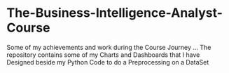 # The-Business-Intelligence-Analyst-Course
Some of my achievements and work during the Course Journey ... 
The repository contains some of my Charts and Dashboards that I have Designed beside my Python Code to do a Preprocessing on a DataSet
